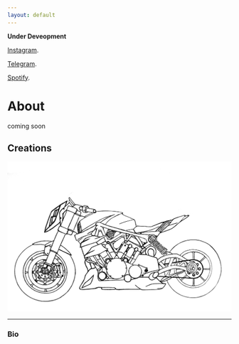 ```yaml
---
layout: default
---
```


**Under Deveopment**

[Instagram](https://www.instagram.com/hamil_sunny/?hl=en).

[Telegram](https://t.me/hdz_designs).

[Spotify](https://open.spotify.com/user/hamil_sunny?si=uXSQciJvQxWsbUZyQt9xQg).


# About

coming soon

## Creations

![07/12/2019](./assets/img/sbikpng.png)



* * *




### Bio


